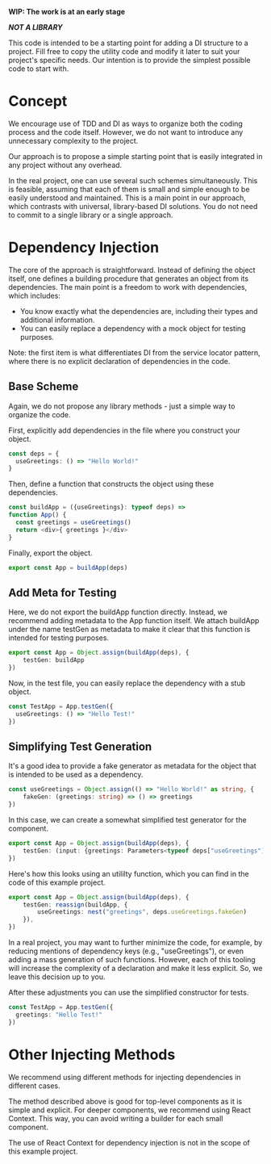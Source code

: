 **WIP: The work is at an early stage**

***NOT A LIBRARY***

This code is intended to be a starting point for adding a DI structure to a project. 
Fill free to copy the utility code and modify it later to suit your project's specific needs. 
Our intention is to provide the simplest possible code to start with.

# Concept

We encourage use of TDD and DI as ways to organize both the coding process and the code itself. 
However, we do not want to introduce any unnecessary complexity to the project.

Our approach is to propose a simple starting point that is easily integrated in any project without any overhead.

In the real project, one can use several such schemes simultaneously.
This is feasible, assuming that each of them is small and simple enough to be easily understood and maintained.
This is a main point in our approach, which contrasts with universal, library-based DI solutions.
You do not need to commit to a single library or a single approach.

# Dependency Injection

The core of the approach is straightforward. 
Instead of defining the object itself, one defines a building procedure that generates an object from its dependencies. The main point is a freedom to work with dependencies, which includes:
* You know exactly what the dependencies are, including their types and additional information.
* You can easily replace a dependency with a mock object for testing purposes.

Note: the first item is what differentiates DI from the service locator pattern, where there is no explicit declaration of dependencies in the code.

## Base Scheme

Again, we do not propose any library methods - just a simple way to organize the code.

First, explicitly add dependencies in the file where you construct your object. 
```typescript
const deps = {
  useGreetings: () => "Hello World!"
}
```

Then, define a function that constructs the object using these dependencies.
```typescript
const buildApp = ({useGreetings}: typeof deps) =>
function App() {
  const greetings = useGreetings()
  return <div>{ greetings }</div>
}
```

Finally, export the object.
```typescript
export const App = buildApp(deps)
```

## Add Meta for Testing

Here, we do not export the buildApp function directly. Instead, we recommend adding metadata to the App function itself.
We attach buildApp under the name testGen as metadata to make it clear that this function is intended for testing purposes.

```typescript
export const App = Object.assign(buildApp(deps), {
    testGen: buildApp
})
```

Now, in the test file, you can easily replace the dependency with a stub object.
```typescript
const TestApp = App.testGen({
  useGreetings: () => "Hello Test!"
})
```

## Simplifying Test Generation

It's a good idea to provide a fake generator as metadata for the object that is intended to be used as a dependency.
```typescript
const useGreetings = Object.assign(() => "Hello World!" as string, {
    fakeGen: (greetings: string) => () => greetings
})
```

In this case, we can create a somewhat simplified test generator for the component.
```typescript
export const App = Object.assign(buildApp(deps), {
    testGen: (input: {greetings: Parameters<typeof deps["useGreetings"]["fakeGen"]>[0]}) => buildApp({useGreetings: deps.useGreetings.fakeGen(input.greetings)}),
})
```

Here's how this looks using an utililty function, which you can find in the code of this example project.

```typescript
export const App = Object.assign(buildApp(deps), {
    testGen: reassign(buildApp, {
        useGreetings: nest("greetings", deps.useGreetings.fakeGen)
    }),
})
```

In a real project, you may want to further minimize the code, for example, by reducing mentions of dependency keys (e.g., "useGreetings"), or even adding a mass generation of such functions. However, each of this tooling will increase the complexity of a declaration and make it less explicit. So, we leave this decision up to you.

After these adjustments you can use the simplified constructor for tests.

```typescript
const TestApp = App.testGen({
  greetings: "Hello Test!"
})
```

# Other Injecting Methods

We recommend using different methods for injecting dependencies in different cases.

The method described above is good for top-level components as it is simple and explicit.
For deeper components, we recommend using React Context.
This way, you can avoid writing a builder for each small component.

The use of React Context for dependency injection is not in the scope of this example project.
